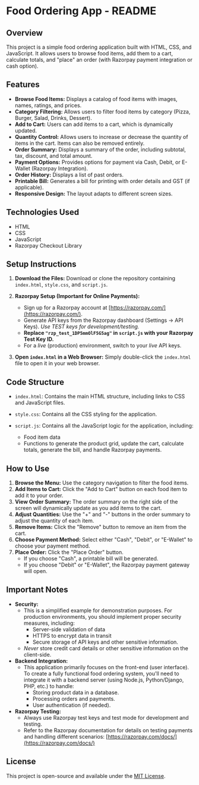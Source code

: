 # Food Ordering App - README

## Overview

This project is a simple food ordering application built with HTML, CSS, and JavaScript. It allows users to browse food items, add them to a cart, calculate totals, and "place" an order (with Razorpay payment integration or cash option).

## Features

*   **Browse Food Items:** Displays a catalog of food items with images, names, ratings, and prices.
*   **Category Filtering:** Allows users to filter food items by category (Pizza, Burger, Salad, Drinks, Dessert).
*   **Add to Cart:** Users can add items to a cart, which is dynamically updated.
*   **Quantity Control:** Allows users to increase or decrease the quantity of items in the cart.  Items can also be removed entirely.
*   **Order Summary:** Displays a summary of the order, including subtotal, tax, discount, and total amount.
*   **Payment Options:** Provides options for payment via Cash, Debit, or E-Wallet (Razorpay Integration).
*   **Order History:** Displays a list of past orders.
*   **Printable Bill:** Generates a bill for printing with order details and GST (if applicable).
*   **Responsive Design:** The layout adapts to different screen sizes.

## Technologies Used

*   HTML
*   CSS
*   JavaScript
*   Razorpay Checkout Library

## Setup Instructions

1.  **Download the Files:** Download or clone the repository containing `index.html`, `style.css`, and `script.js`.
2.  **Razorpay Setup (Important for Online Payments):**

    *   Sign up for a Razorpay account at [https://razorpay.com/](https://razorpay.com/).
    *   Generate API keys from the Razorpay dashboard (Settings -> API Keys). *Use TEST keys for development/testing.*
    *   **Replace `"rzp_test_1DP5mmOlF5G5ag"` in `script.js` with your Razorpay Test Key ID.**
    *   For a *live* (production) environment, switch to your *live* API keys.
3.  **Open `index.html` in a Web Browser:** Simply double-click the `index.html` file to open it in your web browser.

## Code Structure

*   `index.html`: Contains the main HTML structure, including links to CSS and JavaScript files.
*   `style.css`: Contains all the CSS styling for the application.
*   `script.js`: Contains all the JavaScript logic for the application, including:

    *   Food item data
    *   Functions to generate the product grid, update the cart, calculate totals, generate the bill, and handle Razorpay payments.

## How to Use

1.  **Browse the Menu:** Use the category navigation to filter the food items.
2.  **Add Items to Cart:** Click the "Add to Cart" button on each food item to add it to your order.
3.  **View Order Summary:** The order summary on the right side of the screen will dynamically update as you add items to the cart.
4.  **Adjust Quantities:** Use the "+" and "-" buttons in the order summary to adjust the quantity of each item.
5.  **Remove Items:** Click the "Remove" button to remove an item from the cart.
6.  **Choose Payment Method:** Select either "Cash", "Debit", or "E-Wallet" to choose your payment method.
7.  **Place Order:** Click the "Place Order" button.
    *   If you choose "Cash", a printable bill will be generated.
    *   If you choose "Debit" or "E-Wallet", the Razorpay payment gateway will open.

## Important Notes

*   **Security:**
    *   This is a simplified example for demonstration purposes. For production environments, you should implement proper security measures, including:
        *   Server-side validation of data
        *   HTTPS to encrypt data in transit
        *   Secure storage of API keys and other sensitive information.
    *   *Never* store credit card details or other sensitive information on the client-side.
*   **Backend Integration:**
    *   This application primarily focuses on the front-end (user interface). To create a fully functional food ordering system, you'll need to integrate it with a backend server (using Node.js, Python/Django, PHP, etc.) to handle:
        *   Storing product data in a database.
        *   Processing orders and payments.
        *   User authentication (if needed).
*   **Razorpay Testing:**
    *   Always use Razorpay test keys and test mode for development and testing.
    *   Refer to the Razorpay documentation for details on testing payments and handling different scenarios: [https://razorpay.com/docs/](https://razorpay.com/docs/)

## License

This project is open-source and available under the [MIT License](LICENSE).
